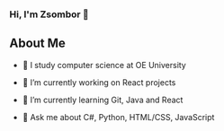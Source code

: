 <!--<img align="right" src="https://github-readme-stats.vercel.app/api?username=GyufiThePenguin&show_icons=true&icon_color=805AD5&text_color=BB86FC&bg_color=0d1117&hide_title=true"  />-->
### Hi, I'm Zsombor 👋

<!-- 💾 Download my [CV](https://github.com/GyufiThePenguin/GyufiThePenguin/blob/main/Toth%20Zsombor%20CV%20v2.3.pdf) -->


<h2> About Me </h2>

- 🔬 I study computer science at OE University

- 🔭 I’m currently working on React projects
  
- 🌱 I’m currently learning Git, Java and React
  
- 💬 Ask me about C#, Python, HTML/CSS, JavaScript

<!--
**GyufiThePenguin/GyufiThePenguin** is a ✨ _special_ ✨ repository because its `README.md` (this file) appears on your GitHub profile.

Here are some ideas to get you started:

- 🔭 I’m currently working on ...
- 🌱 I’m currently learning ...
- 👯 I’m looking to collaborate on ...
- 🤔 I’m looking for help with ...
- 💬 Ask me about ...
- 📫 How to reach me: ...
- 😄 Pronouns: ...
- ⚡ Fun fact: ...
-->
